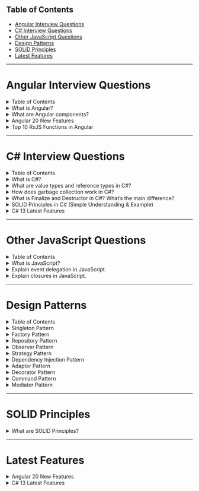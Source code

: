 ## Table of Contents

- [Angular Interview Questions](#angular-interview-questions)
- [C# Interview Questions](#c-interview-questions)
- [Other JavaScript Questions](#other-javascript-questions)
- [Design Patterns](#design-patterns)
- [SOLID Principles](#solid-principles)
- [Latest Features](#latest-features)

---

# Angular Interview Questions
<details>
<summary>Table of Contents</summary>

- [What is Angular?](#what-is-angular)
- [What are Angular components?](#what-are-angular-components)
- [Angular 20 New Features](#angular-20-new-features)
- [Top 10 RxJS Functions in Angular](#top-10-rxjs-functions-in-angular)
</details>

<details>
<summary id="what-is-angular">What is Angular?</summary>
Angular is a TypeScript-based open-source web application framework led by the Angular Team at Google.
</details>

<details>
<summary id="what-are-angular-components">What are Angular components?</summary>
Components are the basic building blocks of Angular applications. They control a part of the UI and consist of an HTML template, a TypeScript class, and CSS styles.
</details>

<details>
<summary id="angular-20-new-features">Angular 20 New Features</summary>
<ul>
<li>Full Standalone API Support (no NgModules required)</li>
<li>Default Standalone Projects in CLI</li>
<li>Signal-based Components (Stable)</li>
<li>New Control Flow Syntax (@for, @if, @switch)</li>
<li>Deferred Loading (@defer)</li>
<li>"Destroyed" Lifecycle Hook for signals</li>
<li>Improved SSR and Hydration</li>
<li>New Testing APIs</li>
<li>Smaller Bundle Sizes</li>
<li>Updated dependencies (TypeScript, RxJS, Zone.js)</li>
<li>Standalone Angular Router</li>
</ul>
</details>

<details>
<summary id="top-10-rxjs-functions-in-angular">Top 10 RxJS Functions in Angular</summary>
1. Observable  
2. Subject / BehaviorSubject / ReplaySubject  
3. map  
4. filter  
5. switchMap  
6. mergeMap (flatMap)  
7. catchError  
8. debounceTime  
9. take / takeUntil  
10. combineLatest / forkJoin / zip  
</details>

---

# C# Interview Questions
<details>
<summary>Table of Contents</summary>

- [What is C#?](#what-is-c)
- [What are value types and reference types in C#?](#what-are-value-types-and-reference-types-in-c)
- [How does garbage collection work in C#?](#how-does-garbage-collection-work-in-c)
- [What is Finalize and Destructor in C#? What’s the main difference?](#what-is-finalize-and-destructor-in-c-what-is-the-main-difference)
- [SOLID Principles in C#](#solid-principles-in-c)
- [C# 13 Latest Features](#c-13-latest-features)
</details>

<details>
<summary id="what-is-c">What is C#?</summary>
C# is a modern, object-oriented programming language developed by Microsoft for the .NET platform.
</details>

<details>
<summary id="what-are-value-types-and-reference-types-in-c">What are value types and reference types in C#?</summary>
Value types store data directly (e.g., int, struct), while reference types store references to data (e.g., class, interface).
</details>

<details>
<summary id="how-does-garbage-collection-work-in-c">How does garbage collection work in C#?</summary>

**Garbage Collection (GC)** in C# is an automatic memory management feature. It automatically finds objects that are no longer used by the application and reclaims their memory.  
Key points:
- The .NET GC runs on the managed heap and tracks object references.
- When there’s not enough memory, the GC pauses the application and checks for unreachable (unused) objects.
- It frees up memory taken by objects with no references.
- GC uses generations (0, 1, and 2) to optimize collection. Short-lived objects are collected more often (Gen 0), while long-lived ones are promoted to higher generations.
- You can force GC with `GC.Collect()`, but it's not recommended unless necessary.

</details>

<details>
<summary id="what-is-finalize-and-destructor-in-c-what-is-the-main-difference">What is Finalize and Destructor in C#? What’s the main difference?</summary>

**Finalize:**  
- The `Finalize` method allows an object to clean up unmanaged resources before it is collected by the garbage collector.
- You implement it by defining a finalizer in C#:  
  ```csharp
  ~MyClass() {
      // cleanup code
  }
  ```
- The runtime translates the destructor syntax into an override of the `Object.Finalize` method.
- `Finalize` is called automatically by the GC, not by your code.

**Destructor:**  
- In C#, the destructor (`~MyClass`) is a special method that the compiler translates to a `Finalize` override.
- You cannot call a destructor directly; it's triggered by the GC.

**Main Differences:**  
- Destructor is C# syntax; Finalize is the actual method in the .NET base class.
- You cannot control exactly when the destructor/finalizer runs; it runs non-deterministically after the object becomes unreachable.
- Finalizers are used to release unmanaged resources, but using `IDisposable` and the `Dispose` method (with a `using` statement) is preferred for deterministic cleanup.
- Relying on finalizers can delay resource release and impact performance.

**Best Practice:**  
- Use destructors/finalizers only when absolutely necessary (unmanaged resources).
- Prefer implementing the `IDisposable` pattern for releasing resources.

</details>

<details>
<summary id="solid-principles-in-c">SOLID Principles in C# (Simple Understanding & Example)</summary>

**S: Single Responsibility Principle (SRP)**  
*A class should have only one reason to change (one job or responsibility).*

```csharp
// BAD: Both logic and saving data in one class
public class Report {
    public string Text { get; set; }
    public void SaveToFile(string path) {
        // File save logic
    }
}

// GOOD: Split into separate classes
public class Report {
    public string Text { get; set; }
}
public class ReportSaver {
    public void SaveToFile(Report report, string path) {
        // File save logic
    }
}
```

---

**O: Open/Closed Principle (OCP)**  
*Software entities (classes, methods, etc.) should be open for extension, but closed for modification.*

```csharp
// BAD: Add new shape types by modifying existing code
public class AreaCalculator {
    public double Area(object shape) {
        if (shape is Rectangle rect)
            return rect.Width * rect.Height;
        if (shape is Circle circ)
            return Math.PI * circ.Radius * circ.Radius;
        // More shapes...
        throw new NotSupportedException();
    }
}

// GOOD: Use inheritance and polymorphism
public abstract class Shape {
    public abstract double Area();
}
public class Rectangle : Shape {
    public double Width, Height;
    public override double Area() => Width * Height;
}
public class Circle : Shape {
    public double Radius;
    public override double Area() => Math.PI * Radius * Radius;
}
public class AreaCalculator {
    public double Area(Shape shape) => shape.Area();
}
```

---

**L: Liskov Substitution Principle (LSP)**  
*Derived classes must be substitutable for their base classes without breaking the behavior.*

```csharp
// BAD: Square breaks Rectangle's behavior
public class Rectangle {
    public virtual int Width { get; set; }
    public virtual int Height { get; set; }
}
public class Square : Rectangle {
    public override int Width { set { base.Width = base.Height = value; } }
    public override int Height { set { base.Width = base.Height = value; } }
}

// GOOD: Avoid inheritance if not a true "is-a" relationship
// Separate classes or use interfaces, if necessary
```

---

**I: Interface Segregation Principle (ISP)**  
*Clients should not be forced to depend on interfaces they do not use.*

```csharp
// BAD: Fat interface
public interface IWorker {
    void Work();
    void Eat();
}
public class Robot : IWorker {
    public void Work() { /* ... */ }
    public void Eat() { /* Not needed, but must implement */ }
}

// GOOD: Split into smaller interfaces
public interface IWorkable { void Work(); }
public interface IEatable { void Eat(); }
public class Robot : IWorkable {
    public void Work() { /* ... */ }
}
public class Human : IWorkable, IEatable {
    public void Work() { /* ... */ }
    public void Eat() { /* ... */ }
}
```

---

**D: Dependency Inversion Principle (DIP)**  
*Depend on abstractions, not on concrete implementations.*

```csharp
// BAD: High-level module depends on low-level class
public class FileLogger {
    public void Log(string message) { /* ... */ }
}
public class AuthService {
    private FileLogger _logger = new FileLogger();
    public void Login(string user) { _logger.Log("User logged in"); }
}

// GOOD: Depend on abstraction (interface)
public interface ILogger {
    void Log(string message);
}
public class FileLogger : ILogger {
    public void Log(string message) { /* ... */ }
}
public class AuthService {
    private ILogger _logger;
    public AuthService(ILogger logger) { _logger = logger; }
    public void Login(string user) { _logger.Log("User logged in"); }
}
```

</details>

<details>
<summary id="c-13-latest-features">C# 13 Latest Features</summary>
<ul>
<li>Primary Constructors for All Types</li>
<li>Collection Literals</li>
<li>Parameter Null-Checking Simplification (!! operator)</li>
<li>Lambda Expressions with Params</li>
<li>Better Pattern Matching Enhancements</li>
<li>Extension Types (Preview)</li>
<li>Required Members for Structs</li>
<li>Improved Interpolated String Handlers</li>
<li>Experimental Features Toggle</li>
<li>Other Minor Improvements</li>
</ul>
</details>

---

# Other JavaScript Questions
<details>
<summary>Table of Contents</summary>

- [What is JavaScript?](#what-is-javascript)
- [Explain event delegation in JavaScript.](#explain-event-delegation-in-javascript)
- [Explain closures in JavaScript.](#explain-closures-in-javascript)
</details>

<details>
<summary id="what-is-javascript">What is JavaScript?</summary>
JavaScript is a high-level, interpreted programming language used for web development to make web pages interactive.
</details>

<details>
<summary id="explain-event-delegation-in-javascript">Explain event delegation in JavaScript.</summary>
Event delegation is a technique where a single event handler is added to a parent element to handle events for child elements, improving performance and code maintainability.
</details>

<details>
<summary id="explain-closures-in-javascript">Explain closures in JavaScript.</summary>
A closure is a function that has access to its own scope, the scope of the outer function, and the global scope.
</details>

---

# Design Patterns
<details>
<summary>Table of Contents</summary>

- [Singleton Pattern](#singleton-pattern)
- [Factory Pattern](#factory-pattern)
- [Repository Pattern](#repository-pattern)
- [Observer Pattern](#observer-pattern)
- [Strategy Pattern](#strategy-pattern)
- [Dependency Injection Pattern](#dependency-injection-pattern)
- [Adapter Pattern](#adapter-pattern)
- [Decorator Pattern](#decorator-pattern)
- [Command Pattern](#command-pattern)
- [Mediator Pattern](#mediator-pattern)
</details>

<details>
<summary id="singleton-pattern">Singleton Pattern</summary>
Ensures only one instance of a class exists and provides a global point of access.

```csharp
public sealed class Singleton {
    private static readonly Singleton instance = new Singleton();
    private Singleton() {}
    public static Singleton Instance => instance;
}
```
</details>

<details>
<summary id="factory-pattern">Factory Pattern</summary>
Creates objects without specifying the exact class of object that will be created.

```csharp
public interface IProduct { }
public class ProductA : IProduct { }
public class ProductB : IProduct { }
public class Factory {
    public static IProduct GetProduct(string type) {
        return type == "A" ? new ProductA() : (IProduct)new ProductB();
    }
}
```
</details>

<details>
<summary id="repository-pattern">Repository Pattern</summary>
Abstracts the data layer, providing a collection-like interface for accessing domain objects.
</details>

<details>
<summary id="observer-pattern">Observer Pattern</summary>
Defines a one-to-many dependency so that when one object changes state, all its dependents are notified.

**Example:**  
Events/delegates in C# are commonly used for this.
</details>

<details>
<summary id="strategy-pattern">Strategy Pattern</summary>
Defines a family of algorithms, encapsulates each one, and makes them interchangeable.
</details>

<details>
<summary id="dependency-injection-pattern">Dependency Injection Pattern</summary>
A technique where an object receives its dependencies from an external source rather than creating them itself. Widely used in ASP.NET Core with built-in DI container.
</details>

<details>
<summary id="adapter-pattern">Adapter Pattern</summary>
Allows incompatible interfaces to work together.
</details>

<details>
<summary id="decorator-pattern">Decorator Pattern</summary>
Adds new behaviors to objects dynamically by placing them inside special wrapper objects.
</details>

<details>
<summary id="command-pattern">Command Pattern</summary>
Encapsulates a request as an object, thereby allowing for parameterization and queuing of requests.
</details>

<details>
<summary id="mediator-pattern">Mediator Pattern</summary>
Defines an object that encapsulates how a set of objects interact, promoting loose coupling.
</details>

---

# SOLID Principles
<details>
<summary id="solid-principles">What are SOLID Principles?</summary>
SOLID is an acronym representing five key object-oriented design principles to make software designs more understandable, flexible, and maintainable:
<ul>
<li>Single Responsibility Principle</li>
<li>Open/Closed Principle</li>
<li>Liskov Substitution Principle</li>
<li>Interface Segregation Principle</li>
<li>Dependency Inversion Principle</li>
</ul>
</details>

---

# Latest Features
<details>
<summary>Angular 20 New Features</summary>
(see Angular section)
</details>
<details>
<summary>C# 13 Latest Features</summary>
(see C# section)
</details>
